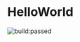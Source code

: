 # HelloWorld

<img src="https://travis-ci.org/PiotrKowandy/HelloWorld.svg?branch=master" alt="build:passed">
